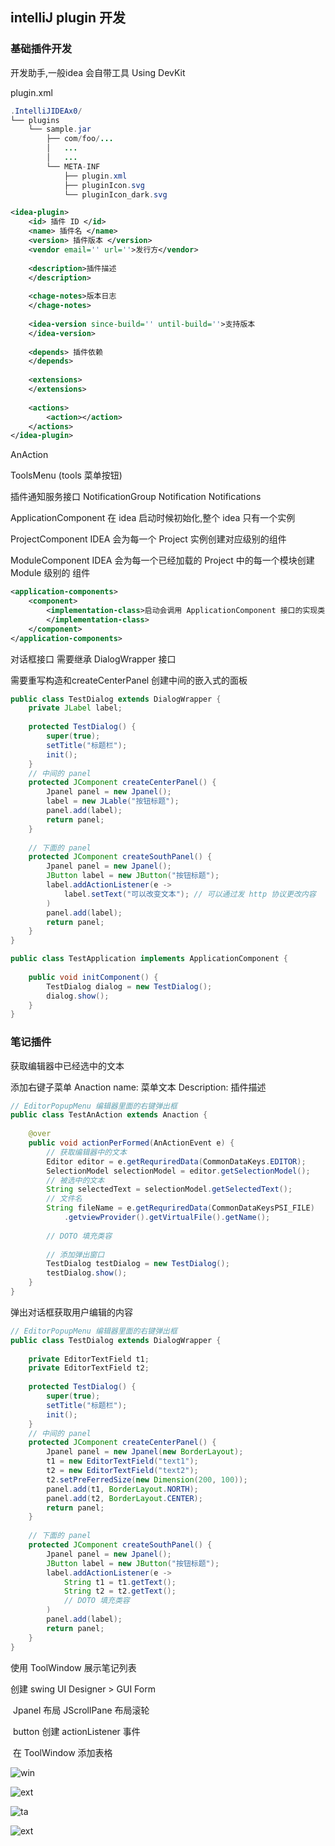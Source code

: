 ##  intelliJ plugin 开发

###  基础插件开发

开发助手,一般idea 会自带工具 Using DevKit

plugin.xml

``` java
.IntelliJIDEAx0/
└── plugins
    └── sample.jar
        ├── com/foo/...
        │   ...
        │   ...
        └── META-INF
            ├── plugin.xml
            ├── pluginIcon.svg
            └── pluginIcon_dark.svg
```

``` xml
<idea-plugin>
	<id> 插件 ID </id>
    <name> 插件名 </name>
    <version> 插件版本 </version>
    <vendor email='' url=''>发行方</vendor>
    
    <description>插件描述
    </description>
    
    <chage-notes>版本日志
    </chage-notes>
    
    <idea-version since-build='' until-build=''>支持版本
    </idea-version>
    
    <depends> 插件依赖
    </depends>
    
    <extensions>
    </extensions>
    
    <actions>
        <action></action>
    </actions>
</idea-plugin>
```

AnAction

ToolsMenu (tools 菜单按钮)

插件通知服务接口 NotificationGroup Notification Notifications

ApplicationComponent  在 idea 启动时候初始化,整个 idea 只有一个实例

ProjectComponent IDEA 会为每一个 Project 实例创建对应级别的组件

ModuleComponent IDEA 会为每一个已经加载的 Project 中的每一个模块创建 Module 级别的 组件

``` xml
<application-components>
	<component>
    	<implementation-class>启动会调用 ApplicationComponent 接口的实现类
        </implementation-class>
    </component>
</application-components>
```

对话框接口 需要继承 DialogWrapper 接口

需要重写构造和createCenterPanel 创建中间的嵌入式的面板

``` java
public class TestDialog extends DialogWrapper {
    private JLabel label;
    
    protected TestDialog() {
        super(true);
        setTitle("标题栏");
        init();
    }
    // 中间的 panel
    protected JComponent createCenterPanel() {
        Jpanel panel = new Jpanel();
        label = new JLable("按钮标题");
        panel.add(label);
        return panel;
    }
    
    // 下面的 panel
    protected JComponent createSouthPanel() {
        Jpanel panel = new Jpanel();
        JButton label = new JButton("按钮标题");
        label.addActionListener(e -> 
			label.setText("可以改变文本"); // 可以通过发 http 协议更改内容
        )
        panel.add(label);
        return panel;
    }
}
```

```java
public class TestApplication implements ApplicationComponent {
	
    public void initComponent() {
        TestDialog dialog = new TestDialog();
        dialog.show();
    }
}
```

### 笔记插件

获取编辑器中已经选中的文本

添加右键子菜单 Anaction name: 菜单文本 Description: 插件描述

``` java
// EditorPopupMenu 编辑器里面的右键弹出框
public class TestAnAction extends Anaction {
	
    @over
    public void actionPerFormed(AnActionEvent e) {
        // 获取编辑器中的文本
        Editor editor = e.getRequriredData(CommonDataKeys.EDITOR);
        SelectionModel selectionModel = editor.getSelectionModel();
        // 被选中的文本
        String selectedText = selectionModel.getSelectedText();
        // 文件名
        String fileName = e.getRequriredData(CommonDataKeysPSI_FILE)
        	.getviewProvider().getVirtualFile().getName();
        
        // DOTO 填充类容
        
        // 添加弹出窗口
        TestDialog testDialog = new TestDialog();
        testDialog.show();
    }
}
```

弹出对话框获取用户编辑的内容

``` java
// EditorPopupMenu 编辑器里面的右键弹出框
public class TestDialog extends DialogWrapper {
	
    private EditorTextField t1;
    private EditorTextField t2;
    
    protected TestDialog() {
        super(true);
        setTitle("标题栏");
        init();
    }
    // 中间的 panel
    protected JComponent createCenterPanel() {
        Jpanel panel = new Jpanel(new BorderLayout);
        t1 = new EditorTextField("text1");
        t2 = new EditorTextField("text2");
        t2.setPreFerredSize(new Dimension(200, 100));
        panel.add(t1, BorderLayout.NORTH);
        panel.add(t2, BorderLayout.CENTER);
        return panel;
    }
    
    // 下面的 panel
    protected JComponent createSouthPanel() {
        Jpanel panel = new Jpanel();
        JButton label = new JButton("按钮标题");
        label.addActionListener(e -> 
			String t1 = t1.getText();
            String t2 = t2.getText();
			// DOTO 填充类容
        )
        panel.add(label);
        return panel;
    }
}
```

使用 ToolWindow 展示笔记列表

  创建 swing UI Designer  > GUI Form

​	Jpanel 布局 JScrollPane 布局滚轮

​	button 创建 actionListener 事件

​	在 ToolWindow 添加表格

![win](./win.jpg)

![ext](./ext.jpg)

![ta](./ta.jpg)

![ext](./f.jpg)

